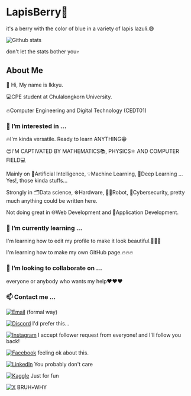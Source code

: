 # LapisBerry👋
<p>
it's a berry with the color of blue in a variety of lapis lazuli.😅
</p>
<!--
This section doesn't need anything more.
-->

![Github stats](https://github-readme-stats.vercel.app/api?username=LapisBerry&theme=radical&show_icons=true)

don't let the stats bother you💀

## About Me
<p>👋 Hi, My name is Ikkyu.</p>
<p>💻CPE student at Chulalongkorn University.</p>
<p>🔥Computer Engineering and Digital Technology (CEDT01)</p>
<!--
This section is quite ok. (maybe...)
-->


### 👀 I’m interested in ...
<p>🔥I'm kinda versatile. Ready to learn ANYTHING😁</p>
<p>😍I'M CAPTIVATED BY MATHEMATICS📚, PHYSICS⚛️ AND COMPUTER FIELD💻</p>
<p>Mainly on 🤖Artificial Intelligence, 💡Machine Learning, 🧠Deep Learning ... Yes!, those kinda stuffs...</p>
<p>Strongly in 🗂️Data science, ⚙️Hardware, 🦾🤖Robot, 🔐Cybersecurity, pretty much anything could be written here.</p>
<p>Not doing great in 🌐Web Development and 📄Application Development.</p>
<!--
This section needs to be reduced. TOO MANY WORDS!!!
-->


### 🌱 I’m currently learning ...
<p>I'm learning how to edit my profile to make it look beautiful.🤣🤣🤣</p>
<p>I'm learning how to make my own GitHub page.🔥🔥🔥</p>
<!--
This section is great!
-->


### 💞️ I’m looking to collaborate on ...
<p>everyone or anybody who wants my help❤️❤️❤️</p>
<!--
This field needs something more interesting!
-->


### 📫 Contact me ...

[![Email][email-shield]][email-url] (formal way)

[![Discord][discord-shield]][discord-url] I'd prefer this...

[![Instagram][instagram-shield]][instagram-url] I accept follower request from everyone! and I'll follow you back!

[![Facebook][facebook-shield]][facebook-url] feeling ok about this.

[![LinkedIn][linkedin-shield]][linkedin-url] You probably don't care

[![Kaggle][kaggle-shield]][kaggle-url] Just for fun

[![X][x-shield]][x-url] BRUH💀WHY

[email-shield]: https://img.shields.io/badge/Email-kittiphopkhankaew%40gmail.com-white?style=for-the-badge&logo=Gmail&logoColor=white&labelColor=%23EA4335
[email-url]: mailto:kittiphopkhankaew@gmail.com

[discord-shield]: https://img.shields.io/badge/Discord-blueoflapislazuli-white?style=for-the-badge&logo=Discord&logoColor=white&labelColor=%235865F2
[discord-url]: https://discordapp.com/users/1110214078808461393

[instagram-shield]: https://img.shields.io/badge/Instagram-mighty__ikkyu-white?style=for-the-badge&logo=Instagram&logoColor=white&labelColor=%23E4405F
[instagram-url]: https://www.instagram.com/mighty_ikkyu/

[kaggle-shield]: https://img.shields.io/badge/Kaggle-Kittiphop_Khankaew-white?style=for-the-badge&logo=Kaggle&logoColor=white&labelColor=%2320BEFF
[kaggle-url]: https://www.kaggle.com/kittiphopkhankaew

[linkedin-shield]: https://img.shields.io/badge/LinkedIn-Kittiphop_Khankaew-white?style=for-the-badge&logo=LinkedIn&logoColor=white&labelColor=%230A66C2
[linkedin-url]: https://www.linkedin.com/in/kittiphop-khankaew/

[x-shield]: https://img.shields.io/badge/X-LapixLazulix-white?style=for-the-badge&logo=X&logoColor=white&labelColor=black
[x-url]: https://twitter.com/LapiXLazuliX

[facebook-shield]: https://img.shields.io/badge/Facebook-Kittiphop_Khankaew-white?style=for-the-badge&logo=Facebook&logoColor=white&labelColor=%231877F2
[facebook-url]: https://www.facebook.com/kittiphop.khankaew.9/
